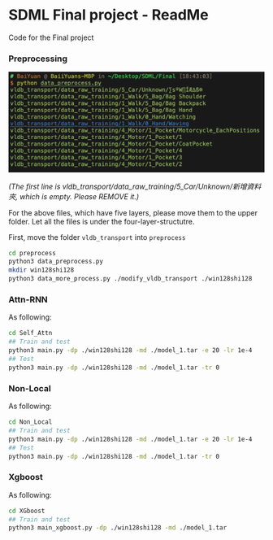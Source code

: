 # SDML Final project - ReadMe

Code for the Final project

### Preprocessing

![5_layer_dir](./preprocess/5_layer_dir.png)

*(The first line is vldb_transport/data_raw_training/5_Car/Unknown/新增資料夾, which is empty. Please REMOVE it.)*



For the above files, which have five layers, please move them to the upper folder. Let all the files is under the four-layer-structutre.

First, move the folder `vldb_transport` into `preprocess`

```bash
cd preprocess
python3 data_preprocess.py
mkdir win128shi128
python3 data_more_process.py ./modify_vldb_transport ./win128shi128
```



### Attn-RNN

As following: 

```bash
cd Self_Attn
## Train and test
python3 main.py -dp ./win128shi128 -md ./model_1.tar -e 20 -lr 1e-4
## Test
python3 main.py -dp ./win128shi128 -md ./model_1.tar -tr 0
```



### Non-Local

As following:

```bash
cd Non_Local
## Train and test
python3 main.py -dp ./win128shi128 -md ./model_1.tar -e 20 -lr 1e-4
## Test
python3 main.py -dp ./win128shi128 -md ./model_1.tar -tr 0
```



### Xgboost

As following:

```bash
cd XGboost
## Train and test
python3 main_xgboost.py -dp ./win128shi128 -md ./model_1.tar
```


